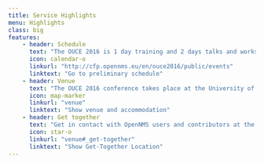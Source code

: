 ```yaml
---
title: Service Highlights
menu: Highlights
class: big
features:
	- header: Schedule
	  text: "The OUCE 2016 is 1 day training and 2 days talks and workshops around network monitoring"
	  icon: calendar-o
	  linkurl: "http://cfp.opennms.eu/en/ouce2016/public/events"
	  linktext: "Go to preliminary schedule"
	- header: Venue
	  text: "The OUCE 2016 conference takes place at the University of Applied Sciences in Fulda"
	  icon: map-marker
	  linkurl: "venue"
	  linktext: "Show venue and accommodation"
	- header: Get together
	  text: "Get in contact with OpenNMS users and contributors at the evening event."
	  icon: star-o
	  linkurl: "venue#_get-together"
	  linktext: "Show Get-Together Location"
---
```

